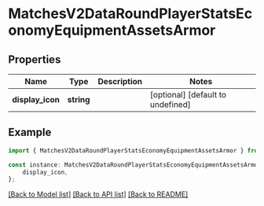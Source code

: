 # MatchesV2DataRoundPlayerStatsEconomyEquipmentAssetsArmor


## Properties

Name | Type | Description | Notes
------------ | ------------- | ------------- | -------------
**display_icon** | **string** |  | [optional] [default to undefined]

## Example

```typescript
import { MatchesV2DataRoundPlayerStatsEconomyEquipmentAssetsArmor } from 'henrikdev-api-client';

const instance: MatchesV2DataRoundPlayerStatsEconomyEquipmentAssetsArmor = {
    display_icon,
};
```

[[Back to Model list]](../README.md#documentation-for-models) [[Back to API list]](../README.md#documentation-for-api-endpoints) [[Back to README]](../README.md)
